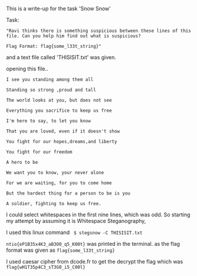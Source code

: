 This is a write-up for the task 'Snow Snow'

Task:
```
"Ravi thinks there is something suspicious between these lines of this file. Can you help him find out what is suspicious?

Flag Format: flag{some_l33t_string}"
```
and a text file called 'THISISIT.txt' was given.


opening this file..

```
I see you standing among them all    	 	  	      	 	  
  	       	      	   	   	    	  	     	     	       
Standing so strong ,proud and tall      	   	     	       	    
  	      	     	 	  	   	  	     	      	      
The world looks at you, but does not see       	   	    	      	      
   	   	    	  	     	     	 	    	    
Everything you sacrifice to keep us free	  	       	       	 
     	       	       	      	      	   	       	     	       	       
I'm here to say, to let you know    	      		     	 	 
	  		 	     	    	   	       	  
That you are loved, even if it doesn't show

You fight for our hopes,dreams,and liberty

You fight for our freedom

A hero to be

We want you to know, your never alone

For we are waiting, for you to come home

But the hardest thing for a person to be is you

A soldier, fighting to keep us free.

```

I could select whitespaces in the first nine lines, which was odd. So starting my attempt by assuming it is Whitespace Steganography,

I used this linux command ``` $ stegsnow -C THISISIT.txt```

``` ntio{eP1B35x4K3_aB3O0_q5_K00t} ``` 
was printed in the terminal.
as the flag format was given as ``` flag{some_l33t_string} ```

I used caesar cipher from dcode.fr to get the decrypt the flag which was
``` flag{wH1T35p4C3_sT3G0_i5_C00l} ```
